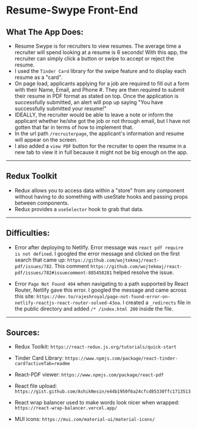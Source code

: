 # Resume-Swype Front-End

## What The App Does:
- Resume Swype is for recruiters to view resumes. The average time a recruiter will spend looking at a resume is 6 seconds! With this app, the recruiter can simply click a button or swipe to accept or reject the resume.
- I used the `Tinder Card` library for the swipe feature and to display each resume as a "card". 
- On page load, applicants applying for a job are required to fill out a form with their Name, Email, and Phone #. They are then required to submit their resume in PDF format as stated on top. Once the application is successfully submitted, an alert will pop up saying "You have successfully submitted your resume!"
- IDEALLY, the recruiter would be able to leave a note or inform the applicant whether he/she got the job or not through email, but I have not gotten that far in terms of how to implement that.
- In the url path `/recruiterpage`, the applicant's information and resume will appear on the screen.
- I also added a `view PDF` button for the recruiter to open the resume in a new tab to view it in full because it might not be big enough on the app. 
----

## Redux Toolkit
- Redux allows you to access data within a "store" from any component without having to do something with useState hooks and passing props between components.
- Redux provides a `useSelector` hook to grab that data.
----

## Difficulties:
- Error after deploying to Netlify. Error message was `react pdf require is not defined`. I googled the error message and clicked on the first search that came up: `https://github.com/wojtekmaj/react-pdf/issues/782`. This comment `https://github.com/wojtekmaj/react-pdf/issues/782#issuecomment-885458281` helped resolve the issue.

- Error `Page Not Found 404` when navigating to a path supported by React Router, Netlify gave this error. I googled the message and came across this site: `https://dev.to/rajeshroyal/page-not-found-error-on-netlify-reactjs-react-router-solved-43oa`. I created a `_redirects` file in the public directory and added `/* /index.html 200` inside the file.
----

## Sources:
- Redux Toolkit: `https://react-redux.js.org/tutorials/quick-start`

- Tinder Card Library: `https://www.npmjs.com/package/react-tinder-card?activeTab=readme`

- React-PDF viewer: `https://www.npmjs.com/package/react-pdf`

- React file upload: `https://gist.github.com/AshikNesin/e44b1950f6a24cfcd85330ffc1713513`

- React wrap balancer used to make words look nicer when wrapped: `https://react-wrap-balancer.vercel.app/`

- MUI icons: `https://mui.com/material-ui/material-icons/`